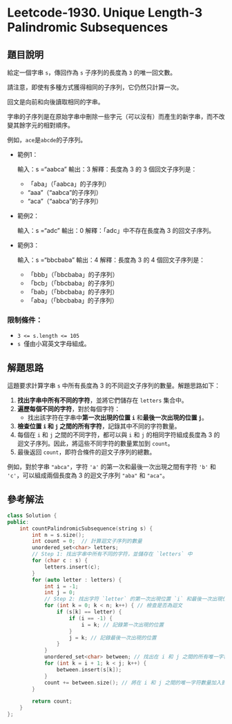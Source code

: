 
# Leetcode-1930. Unique Length-3 Palindromic Subsequences
## 題目說明
給定一個字串 `s`，傳回作為 `s` 子序列的長度為 `3` 的唯一回文數。

請注意，即使有多種方式獲得相同的子序列，它仍然只計算一次。

回文是向前和向後讀取相同的字串。

字串的子序列是在原始字串中刪除一些字元（可以沒有）而產生的新字串，而不改變其餘字元的相對順序。

例如，`ace`是`abcde`的子序列。


- 範例1：

    輸入：s =“aabca”
    輸出：3
    解釋：長度為 3 的 3 個回文子序列是：
    - 「aba」（「aabca」的子序列）
    - “aaa”（“aabca”的子序列）
    - “aca”（“aabca”的子序列）

- 範例2：

    輸入：s =“adc”
    輸出：0
    解釋：「adc」中不存在長度為 3 的回文子序列。

- 範例3：

    輸入：s =“bbcbaba”
    輸出：4
    解釋：長度為 3 的 4 個回文子序列是：
    - 「bbb」（「bbcbaba」的子序列）
    - 「bcb」（「bbcbaba」的子序列）
    - 「bab」（「bbcbaba」的子序列）
    - 「aba」（「bbcbaba」的子序列）

### 限制條件：
- `3 <= s.length <= 105`
- `s `僅由小寫英文字母組成。

## 解題思路
這題要求計算字串 `s` 中所有長度為 3 的不同迴文子序列的數量。解題思路如下：

1. **找出字串中所有不同的字符**，並將它們儲存在 `letters` 集合中。
2. **遍歷每個不同的字符**，對於每個字符：
   - 找出該字符在字串中**第一次出現的位置 `i`** 和**最後一次出現的位置 `j`**。
3. **檢查位置 `i` 和 `j` 之間的所有字符**，記錄其中不同的字符數量。
4. 每個在 `i` 和 `j` 之間的不同字符，都可以與 `i` 和 `j` 的相同字符組成長度為 3 的迴文子序列。因此，將這些不同字符的數量累加到 `count`。
5. 最後返回 `count`，即符合條件的迴文子序列的總數。 

例如，對於字串 `"abca"`，字符 `'a'` 的第一次和最後一次出現之間有字符 `'b'` 和 `'c'`，可以組成兩個長度為 3 的迴文子序列 `"aba"` 和 `"aca"`。

## 參考解法
```cpp title="C++" showLineNumbers
class Solution {
public:
    int countPalindromicSubsequence(string s) {
        int n = s.size();
        int count = 0;  // 計算迴文子序列的數量
        unordered_set<char> letters;
        // Step 1: 找出字串中所有不同的字符，並儲存在 `letters` 中
        for (char c : s) {
            letters.insert(c);
        }
        for (auto letter : letters) {
            int i = -1;
            int j = 0;
            // Step 2: 找出字符 `letter` 的第一次出現位置 `i` 和最後一次出現位置 `j`
            for (int k = 0; k < n; k++) { // 檢查是否為迴文
                if (s[k] == letter) {
                    if (i == -1) {
                        i = k; // 記錄第一次出現的位置
                    }
                    j = k; // 記錄最後一次出現的位置
                }
            }
            unordered_set<char> between; // 找出在 i 和 j 之間的所有唯一字符
            for (int k = i + 1; k < j; k++) {
                between.insert(s[k]);
            }
            count += between.size(); // 將在 i 和 j 之間的唯一字符數量加入到 count 中
        }

        return count;
    }
};
```